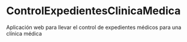 # ControlExpedientesClinicaMedica
Aplicación web para llevar el control de expedientes médicos para una clínica médica
